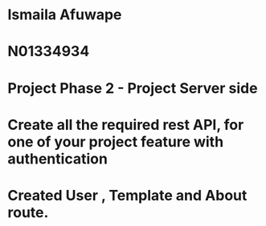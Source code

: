 # Ismaila Afuwape
# N01334934
# Project Phase 2 - Project Server side
# Create all the required rest API, for one of your project feature with authentication 
# Created User , Template and About route.  
